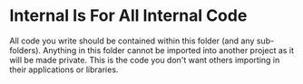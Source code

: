 # Internal Is For All Internal Code
All code you write should be contained within this folder (and any sub-folders).
Anything in this folder cannot be imported into another project as it will be made private.
This is the code you don't want others importing in their applications or libraries.
